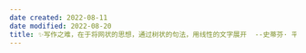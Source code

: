 ```yaml
---
date created: 2022-08-11
date modified: 2022-08-20
title: ✨写作之难，在于将网状的思想，通过树状的句法，用线性的文字展开  --史蒂芬· 平克
---
```

